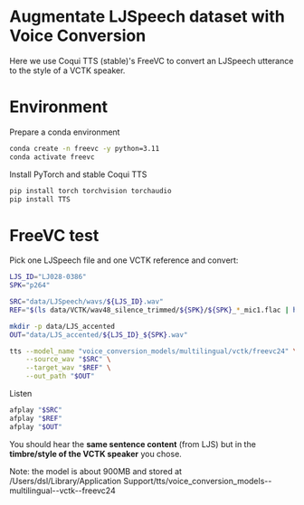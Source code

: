 # Augmentate LJSpeech dataset with Voice Conversion

Here we use Coqui TTS (stable)'s FreeVC to convert an LJSpeech utterance 
to the style of a VCTK speaker.

# Environment

Prepare a conda environment
```bash
conda create -n freevc -y python=3.11
conda activate freevc
```

Install PyTorch and stable Coqui TTS
```bash
pip install torch torchvision torchaudio
pip install TTS
```

# FreeVC test

Pick one LJSpeech file and one VCTK reference and convert:

```bash
LJS_ID="LJ028-0386"
SPK="p264"

SRC="data/LJSpeech/wavs/${LJS_ID}.wav"
REF="$(ls data/VCTK/wav48_silence_trimmed/${SPK}/${SPK}_*_mic1.flac | head -n 1)"

mkdir -p data/LJS_accented
OUT="data/LJS_accented/${LJS_ID}_${SPK}.wav"

tts --model_name "voice_conversion_models/multilingual/vctk/freevc24" \
    --source_wav "$SRC" \
    --target_wav "$REF" \
    --out_path "$OUT"
```

Listen
```bash
afplay "$SRC"
afplay "$REF"
afplay "$OUT"
```

You should hear the **same sentence content** (from LJS) but in the **timbre/style of the VCTK speaker** you chose.

Note: the model is about 900MB and stored at /Users/dsl/Library/Application Support/tts/voice_conversion_models--multilingual--vctk--freevc24
